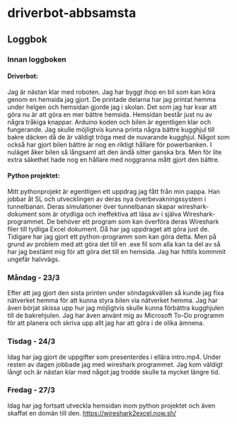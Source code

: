 # driverbot-abbsamsta

## Loggbok

### Innan loggboken
#### Driverbot:
Jag är nästan klar med roboten. Jag har byggt ihop en bil som kan köra genom en hemsida jag gjort. 
De printade delarna har jag printat hemma under helgen och hemsidan gjorde jag i skolan. 
Det som jag har kvar att göra nu är att göra en mer bättre hemsida. Hemsidan består just nu av några tråkiga knappar. 
Arduino koden och bilen är egentligen klar och fungerande. 
Jag skulle möjligtvis kunna printa några bättre kugghjul till bakre däcken då de är väldigt tröga med de nuvarande kugghjul.
Något som också har gjort bilen bättre är nog en riktigt hållare för powerbanken. 
I nuläget åker bilen så långsamt att den ändå sitter ganska bra. Men för lite extra säkethet hade nog en hållare med noggranna mått gjort den bättre.

#### Python projektet:
Mitt pythonprojekt är egentligen ett uppdrag jag fått från min pappa. Han jobbar åt SL och utvecklingen av deras nya överbevakningssystem i tunnelbanan. Deras simulationer över tunnelbanan skapar wireshark-dokument som är otydliga och ineffektiva att läsa av i själva Wireshark-programmet. De behöver ett program som kan överföra deras Wireshark filer till tydliga Excel dokument. Då har jag uppdraget att göra just de. Tidigare har jag gjort ett python-programm som kan göra detta. Men på grund av problem med att göra det till en .exe fil som alla kan ta del av så har jag bestämt mig för att göra det till en hemsida.
Jag har hittils kommmit ungefär halvvägs.

### Måndag - 23/3
Efter att jag gjort den sista printen under söndagskvällen så kunde jag fixa nätverket hemma för att kunna styra bilen via nätverket hemma. Jag har även börjat skissa upp hur jag möjligtvis skulle kunna förbättra kugghjulen till de bakrehjulen. Jag har även använt mig av Microsoft To-Do programm för att planera och skriva upp allt jag har att göra i de olika ämnena.

### Tisdag - 24/3
Idag har jag gjort de uppgifter som presenterdes i ellära intro.mp4. Under resten av dagen jobbade jag med wireshark programmet. Jag kom väldigt långt och är nästan klar med något jag trodde skulle ta mycket längre tid.

### Fredag - 27/3
Idag har jag fortsatt utveckla hemsidan inom python projektet och även skaffat en domän till den. https://wireshark2excel.now.sh/
